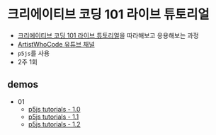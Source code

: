 # 크리에이티브 코딩 101 라이브 튜토리얼

- [크리에이티브 코딩 101 라이브 튜토리얼](https://page.stibee.com/archives/97941)을 따라해보고 응용해보는 과정
- [ArtistWhoCode 유튜브 채널](https://www.youtube.com/artistwhocode)
- `p5js`를 사용
- 2주 1회

## demos

- 01
  - [p5js tutorials - 1.0](https://daehungwak.github.io/creative-archives/creative-coding-101/01/p5js-tutorials/1.0/)
  - [p5js tutorials - 1.1](https://daehungwak.github.io/creative-archives/creative-coding-101/01/p5js-tutorials/1.1/)
  - [p5js tutorials - 1.2](https://daehungwak.github.io/creative-archives/creative-coding-101/01/p5js-tutorials/1.2/)

